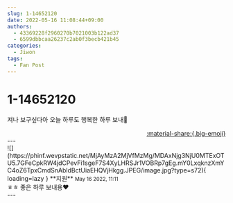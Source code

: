 ```yaml
---
slug: 1-14652120
date: 2022-05-16 11:08:44+09:00
authors:
  - 43369228f2960270b7021003b122ad37
  - 6599dbbcaa26237c2ab0f3becb421b45
categories:
  - Jiwon
tags:
  - Fan Post
---
```


# 1-14652120

<div class="post-container" markdown="1">
<div class="content-container md-sidebar__scrollwrap" markdown="1">

져나 보구싶다아 오늘 하루도 행복한 하루 보내🤍

</div>
</div>

<div style="text-align: right;" markdown="1">
<a href="https://weverse.io/fromis9/fanpost/1-14652120" style="text-align: right;">:material-share:{.big-emoji}</a>
</div>
---

<div class="comments-container md-sidebar__scrollwrap" markdown="1">
<div class="comment" markdown="1">
<div class='id-container' markdown="1">
![](https://phinf.wevpstatic.net/MjAyMzA2MjVfMzMg/MDAxNjg3NjU0MTExOTU5.7GFeCpkRW4jdCPevFi1sgeF7S4XyLHRSJr1VOBRp7gEg.mY0LxqknzXmYC4oZ6TpxCmdSnAbldBctUiaEHQVjHkgg.JPEG/image.jpg?type=s72){ loading=lazy }
**<span class="artist">지원</span>** <small>May 16 2022, 11:11</small><br>
</div>
<div class='comment-body' markdown="1">
ㅎㅎ 좋은 하루 보내용❤️ 
</div>
</div>
</div>
---
